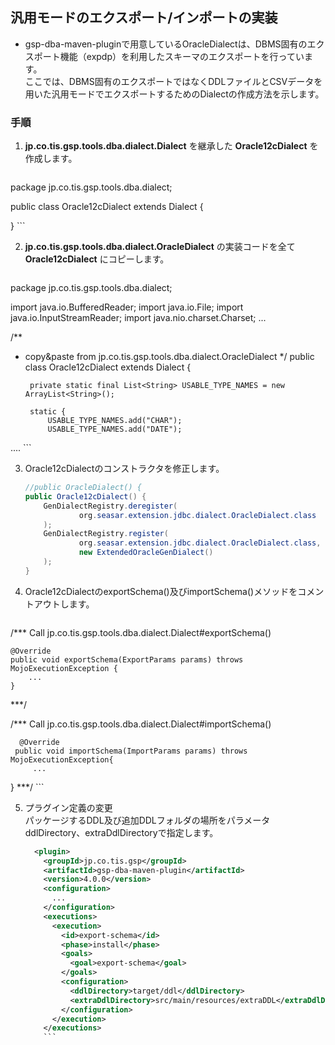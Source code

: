 ## 汎用モードのエクスポート/インポートの実装

- gsp-dba-maven-pluginで用意しているOracleDialectは、DBMS固有のエクスポート機能（expdp）を利用したスキーマのエクスポートを行っています。  
ここでは、DBMS固有のエクスポートではなくDDLファイルとCSVデータを用いた汎用モードでエクスポートするためのDialectの作成方法を示します。

### 手順

1.  **jp.co.tis.gsp.tools.dba.dialect.Dialect** を継承した **Oracle12cDialect** を作成します。
    ```java
package jp.co.tis.gsp.tools.dba.dialect;

public class Oracle12cDialect extends Dialect {

}
    ```

2.  **jp.co.tis.gsp.tools.dba.dialect.OracleDialect** の実装コードを全て **Oracle12cDialect** にコピーします。
    ```java
package jp.co.tis.gsp.tools.dba.dialect;

import java.io.BufferedReader;
import java.io.File;
import java.io.InputStreamReader;
import java.nio.charset.Charset;
...

/**
 * copy&paste from jp.co.tis.gsp.tools.dba.dialect.OracleDialect
 */
public class Oracle12cDialect extends Dialect {

        private static final List<String> USABLE_TYPE_NAMES = new ArrayList<String>();

        static {
            USABLE_TYPE_NAMES.add("CHAR");
            USABLE_TYPE_NAMES.add("DATE");
....
    ```
    
3. Oracle12cDialectのコンストラクタを修正します。
    ```java
    //public OracleDialect() {
    public Oracle12cDialect() {
        GenDialectRegistry.deregister(
                org.seasar.extension.jdbc.dialect.OracleDialect.class
        );
        GenDialectRegistry.register(
                org.seasar.extension.jdbc.dialect.OracleDialect.class,
                new ExtendedOracleGenDialect()
        );
    }
    ```
    
4.  Oracle12cDialectのexportSchema()及びimportSchema()メソッドをコメントアウトします。
    ```java
/***
Call jp.co.tis.gsp.tools.dba.dialect.Dialect#exportSchema()

  	@Override
  	public void exportSchema(ExportParams params) throws MojoExecutionException {
  	    ...
  	}
***/

/***
Call jp.co.tis.gsp.tools.dba.dialect.Dialect#importSchema()

	  @Override
	 public void importSchema(ImportParams params) throws MojoExecutionException{
	     ...
   }
***/
    ```

5. プラグイン定義の変更  
パッケージするDDL及び追加DDLフォルダの場所をパラメータddlDirectory、extraDdlDirectoryで指定します。
    ```xml
      <plugin>
        <groupId>jp.co.tis.gsp</groupId>
        <artifactId>gsp-dba-maven-plugin</artifactId>
        <version>4.0.0</version>
        <configuration>
          ...
        </configuration>
        <executions>
          <execution>
            <id>export-schema</id>
            <phase>install</phase>
            <goals>
              <goal>export-schema</goal>
            </goals>
            <configuration>
              <ddlDirectory>target/ddl</ddlDirectory>
              <extraDdlDirectory>src/main/resources/extraDDL</extraDdlDirectory>
            </configuration>
          </execution>  
        </executions>
        ```
